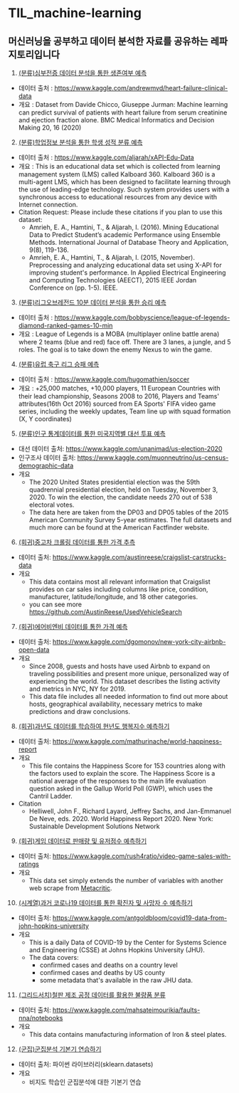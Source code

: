 # TIL_machine-learning

## 머신러닝을 공부하고 데이터 분석한 자료를 공유하는 레파지토리입니다

1. [(분류)심부전증 데이터 분석을 통한 생존여부 예측](https://github.com/solwish/TIL_machine-learning/blob/main/%EC%8B%AC%EB%B6%80%EC%A0%84%EC%A6%9D%20%EB%8D%B0%EC%9D%B4%ED%84%B0%20%EB%B6%84%EC%84%9D%EC%9D%84%20%ED%86%B5%ED%95%9C%20%EC%82%AC%EB%A7%9D%20%EC%98%88%EC%B8%A1.ipynb)
  - 데이터 출처 : https://www.kaggle.com/andrewmvd/heart-failure-clinical-data
  - 개요 : Dataset from Davide Chicco, Giuseppe Jurman: Machine learning can predict survival of patients with heart failure from serum creatinine and ejection fraction alone. BMC Medical Informatics and Decision Making 20, 16 (2020)
  
2. [(분류)학업정보 분석을 통한 학생 성적 분류 예측](https://github.com/solwish/TIL_machine-learning/blob/main/%ED%95%99%EC%97%85%EC%A0%95%EB%B3%B4%20%EB%B6%84%EC%84%9D%EC%9D%84%20%ED%86%B5%ED%95%9C%20%ED%95%99%EC%83%9D%20%EC%84%B1%EC%A0%81%20%EB%B6%84%EB%A5%98%20%EC%98%88%EC%B8%A1.ipynb)
  - 데이터 출처 : https://www.kaggle.com/aljarah/xAPI-Edu-Data
  - 개요 : This is an educational data set which is collected from learning management system (LMS) called Kalboard 360. Kalboard 360 is a multi-agent LMS, which has been designed to facilitate learning through the use of leading-edge technology. Such system provides users with a synchronous access to educational resources from any device with Internet connection.
  - Citation Request: Please include these citations if you plan to use this dataset: 
    - Amrieh, E. A., Hamtini, T., & Aljarah, I. (2016). Mining Educational Data to Predict Student’s academic Performance using Ensemble Methods. International Journal of Database Theory and Application, 9(8), 119-136.
    - Amrieh, E. A., Hamtini, T., & Aljarah, I. (2015, November). Preprocessing and analyzing educational data set using X-API for improving student's performance. In Applied Electrical Engineering and Computing Technologies (AEECT), 2015 IEEE Jordan Conference on (pp. 1-5). IEEE.

3. [(분류)리그오브레전드 10분 데이터 분석을 통한 승리 예측](https://github.com/solwish/TIL_machine-learning/blob/main/%EB%A6%AC%EA%B7%B8%EC%98%A4%EB%B8%8C%EB%A0%88%EC%A0%84%EB%93%9C%2010%EB%B6%84%20%EB%8D%B0%EC%9D%B4%ED%84%B0%20%EB%B6%84%EC%84%9D%EC%9D%84%20%ED%86%B5%ED%95%9C%20%EC%8A%B9%EB%A6%AC%20%EC%98%88%EC%B8%A1.ipynb)
  - 데이터 출처 : https://www.kaggle.com/bobbyscience/league-of-legends-diamond-ranked-games-10-min
  - 개요 : League of Legends is a MOBA (multiplayer online battle arena) where 2 teams (blue and red) face off. There are 3 lanes, a jungle, and 5 roles. The goal is to take down the enemy Nexus to win the game.

4. [(분류)유럽 축구 리그 승패 예측](https://github.com/solwish/TIL_machine-learning/blob/main/%EC%9C%A0%EB%9F%BD%20%EC%B6%95%EA%B5%AC%20%EB%A6%AC%EA%B7%B8%20%EC%8A%B9%ED%8C%A8%20%EC%98%88%EC%B8%A1%20%EB%AA%A8%EB%8D%B8.ipynb)
  - 데이터 출처 : https://www.kaggle.com/hugomathien/soccer
  - 개요 : +25,000 matches, +10,000 players, 11 European Countries with their lead championship, Seasons 2008 to 2016, Players and Teams' attributes(16th Oct 2016) sourced from EA Sports' FIFA video game series, including the weekly updates, Team line up with squad formation (X, Y coordinates)

5. [(분류)인구 통계데이터를 통한 미국지역별 대선 투표 예측](https://github.com/solwish/TIL_machine-learning/blob/main/%EC%9D%B8%EA%B5%AC%20%ED%86%B5%EA%B3%84%EB%8D%B0%EC%9D%B4%ED%84%B0%EB%A5%BC%20%ED%86%B5%ED%95%9C%20%EB%AF%B8%EA%B5%AD%EC%A7%80%EC%97%AD%EB%B3%84%20%EB%8C%80%EC%84%A0%20%ED%88%AC%ED%91%9C%20%EC%98%88%EC%B8%A1.ipynb)
  - 대선 데이터 출처: https://www.kaggle.com/unanimad/us-election-2020
  - 인구조사 데이터 출처: https://www.kaggle.com/muonneutrino/us-census-demographic-data
  - 개요
    - The 2020 United States presidential election was the 59th quadrennial presidential election, held on Tuesday, November 3, 2020. To win the election, the candidate needs 270 out of 538 electoral votes.
    - The data here are taken from the DP03 and DP05 tables of the 2015 American Community Survey 5-year estimates. The full datasets and much more can be found at the American Factfinder website. 

6. [(회귀)중고차 크롤링 데이터를 통한 가격 추측](https://github.com/solwish/TIL_machine-learning/blob/main/%EC%A4%91%EA%B3%A0%EC%B0%A8%20%ED%81%AC%EB%A1%A4%EB%A7%81%20%EB%8D%B0%EC%9D%B4%ED%84%B0%EB%A5%BC%20%ED%86%B5%ED%95%9C%20%EA%B0%80%EA%B2%A9%20%EC%B6%94%EC%B8%A1.ipynb)
  - 데이터 출처: https://www.kaggle.com/austinreese/craigslist-carstrucks-data
  - 개요
    - This data contains most all relevant information that Craigslist provides on car sales including columns like price, condition, manufacturer, latitude/longitude, and 18 other categories.
    - you can see more https://github.com/AustinReese/UsedVehicleSearch

7. [(회귀)에어비엔비 데이터를 통한 가격 예측](https://github.com/solwish/TIL_machine-learning/blob/main/%EC%97%90%EC%96%B4%EB%B9%84%EC%97%94%EB%B9%84%20%EB%8D%B0%EC%9D%B4%ED%84%B0%EB%A5%BC%20%ED%86%B5%ED%95%9C%20%EA%B0%80%EA%B2%A9%20%EC%98%88%EC%B8%A1.ipynb)
  - 데이터 출처: https://www.kaggle.com/dgomonov/new-york-city-airbnb-open-data
  - 개요
    - Since 2008, guests and hosts have used Airbnb to expand on traveling possibilities and present more unique, personalized way of experiencing the world. This dataset describes the listing activity and metrics in NYC, NY for 2019.
    - This data file includes all needed information to find out more about hosts, geographical availability, necessary metrics to make predictions and draw conclusions.


8. [(회귀)과년도 데이터를 학습하여 현년도 행복지수 예측하기](https://github.com/solwish/TIL_machine-learning/blob/main/%EA%B3%BC%EB%85%84%EB%8F%84%20%EB%8D%B0%EC%9D%B4%ED%84%B0%EB%A5%BC%20%ED%95%99%EC%8A%B5%ED%95%98%EC%97%AC%20%ED%98%84%EB%85%84%EB%8F%84%20%ED%96%89%EB%B3%B5%EC%A7%80%EC%88%98%20%EC%98%88%EC%B8%A1%ED%95%98%EA%B8%B0.ipynb)
  - 데이터 출처: https://www.kaggle.com/mathurinache/world-happiness-report
  - 개요
    - This file contains the Happiness Score for 153 countries along with the factors used to explain the score. The Happiness Score is a national average of the responses to the main life evaluation question asked in the Gallup World Poll (GWP), which uses the Cantril Ladder.
  - Citation
    - Helliwell, John F., Richard Layard, Jeffrey Sachs, and Jan-Emmanuel De Neve, eds. 2020. World Happiness Report 2020. New York: Sustainable Development Solutions Network

9. [(회귀)게임 데이터로 판매량 및 유저점수 예측하기](https://github.com/solwish/TIL_machine-learning/blob/main/%EA%B2%8C%EC%9E%84%20%EB%8D%B0%EC%9D%B4%ED%84%B0%EB%A1%9C%20%ED%8C%90%EB%A7%A4%EB%9F%89%20%EB%B0%8F%20%EC%9C%A0%EC%A0%80%EC%A0%90%EC%88%98%20%EC%98%88%EC%B8%A1%ED%95%98%EA%B8%B0.ipynb)
  - 데이터 출처: https://www.kaggle.com/rush4ratio/video-game-sales-with-ratings
  - 개요
    - This data set simply extends the number of variables with another web scrape from [Metacritic](https://www.metacritic.com/browse/games/release-date/available).

10. [(시계열)과거 코로나19 데이터를 통한 확진자 및 사망자 수 예측하기](https://github.com/solwish/TIL_machine-learning/blob/main/%EA%B3%BC%EA%B1%B0%20%EC%BD%94%EB%A1%9C%EB%82%9819%20%EB%8D%B0%EC%9D%B4%ED%84%B0%EB%A5%BC%20%ED%86%B5%ED%95%9C%20%ED%99%95%EC%A7%84%EC%9E%90%20%EB%B0%8F%20%EC%82%AC%EB%A7%9D%EC%9E%90%20%EC%88%98%20%EC%98%88%EC%B8%A1.ipynb)
  - 데이터 출처: https://www.kaggle.com/antgoldbloom/covid19-data-from-john-hopkins-university
  - 개요
    - This is a daily Data of COVID-19 by the Center for Systems Science and Engineering (CSSE) at Johns Hopkins University (JHU).
    - The data covers:
      - confirmed cases and deaths on a country level
      - confirmed cases and deaths by US county
      - some metadata that's available in the raw JHU data.

 11. [(그리드서치)철판 제조 공정 데이터를 활용한 불량품 분류](https://github.com/solwish/TIL_machine-learning/blob/main/%EC%B2%A0%ED%8C%90%20%EC%A0%9C%EC%A1%B0%20%EA%B3%B5%EC%A0%95%20%EB%8D%B0%EC%9D%B4%ED%84%B0%EB%A5%BC%20%ED%99%9C%EC%9A%A9%ED%95%9C%20%EB%B6%88%EB%9F%89%ED%92%88%20%EB%B6%84%EB%A5%98.ipynb)
  - 데이터 출처: https://www.kaggle.com/mahsateimourikia/faults-nna/notebooks
  - 개요
    - This data contains manufacturing information of Iron & steel plates.

 12. [(군집)군집분석 기본기 연습하기](https://github.com/solwish/TIL_machine-learning/blob/main/%EA%B5%B0%EC%A7%91%EB%B6%84%EC%84%9D(clustering)%20%EC%97%B0%EC%8A%B5%ED%95%98%EA%B8%B0.ipynb)
  - 데이터 출처: 파이썬 라이브러리(sklearn.datasets)
  - 개요
    - 비지도 학습인 군집분석에 대한 기본기 연습
